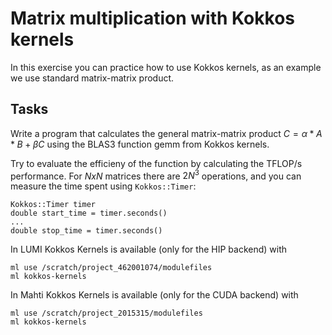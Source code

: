 <!--
SPDX-FileCopyrightText: 2025 CSC - IT Center for Science Ltd. <www.csc.fi>

SPDX-License-Identifier: CC-BY-4.0
-->

# Matrix multiplication with Kokkos kernels

In this exercise you can practice how to use Kokkos kernels, as an example
we use standard matrix-matrix product.

## Tasks

Write a program that calculates the general matrix-matrix product
$C = \alpha * A * B + \beta C$ using the BLAS3 function gemm from Kokkos
kernels.

Try to evaluate the efficieny of the function by calculating the TFLOP/s
performance.  For $N x N$ matrices there are $2N^3$ operations, and you
can measure the time spent using `Kokkos::Timer`: 
```
Kokkos::Timer timer
double start_time = timer.seconds()
...
double stop_time = timer.seconds()
```

In LUMI Kokkos Kernels is available (only for the HIP backend) with
```
ml use /scratch/project_462001074/modulefiles
ml kokkos-kernels
```

In Mahti Kokkos Kernels is available (only for the CUDA backend) with
```
ml use /scratch/project_2015315/modulefiles
ml kokkos-kernels
```

